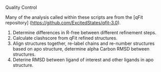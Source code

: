 Quality Control

Many of the analysis called within these scripts are from the [qFit repository] (https://github.com/ExcitedStates/qfit-3.0).

1) Determine differences in R-free between different refinement steps.
2) Calculate clashscore from qFit refined structures.
3) Align structures together, re-label chains and re-number structures based on apo structure, determine alpha Carbon RMSD between structures.
6) Deterine RMSD between ligand of interest and other ligands in apo structure.
